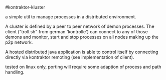 #kontraktor-kluster

a simple util to manage processes in a distributed environment.

A cluster is defined by a peer to peer network of demon processes. The client ("troll.sh" from german 'kontrolle')
can connect to any of those demons and monitor, start and stop processes on all nodes making up the p2p network.

A hosted distributed java application is able to control itself by connecting directly via kontraktor
remoting (see implementation of client).

tested on linux only, porting will require some adaption of process and path handling.
